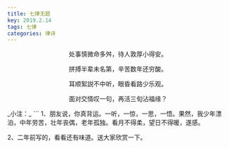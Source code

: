 ```yaml
---
title: 七律无题
key: 2019.2.14
tags: 七律
categories: 律诗
---
```


<p align="center">处事慎微命多舛，待人敦厚小得安。
</p>
<p align="center">拼搏半辈未名第，辛苦数年还穷酸。
</p>
<p align="center">耳顺絮説不中听，眼昏看路少乐观。
</p>
<p align="center">面对交情叹一句，再活三旬沾福缘？
</p>
_小注：_
```
1、朋友说，你真背运。一听，一惊，一思，一悟。果然，我少年漂泊，中年劳苦，壮年丧偶，老年孤独。看月不得柔，望日不得暖，遂感。

2、二年前写的，看看还有味道。送大家欣赏一下。

```